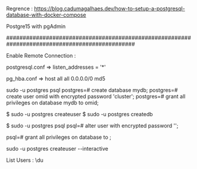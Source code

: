 

Regrence :  https://blog.cadumagalhaes.dev/how-to-setup-a-postgresql-database-with-docker-compose


Postgre15 with pgAdmin

###############################################################################################

Enable Remote Connection : 

postgresql.conf   => 
	listen_addresses = '*'

pg_hba.conf       => 
	host    all             all              0.0.0.0/0                       md5


sudo -u postgres psql
postgres=# create database mydb;
postgres=# create user omid with encrypted password 'cluster';
postgres=# grant all privileges on database mydb to omid;

$ sudo -u postgres createuser <username>
$ sudo -u postgres createdb <dbname>

$ sudo -u postgres psql
psql=# alter user <username> with encrypted password '<password>';

psql=# grant all privileges on database <dbname> to <username> ;







sudo -u postgres createuser --interactive


List Users : 
\du


